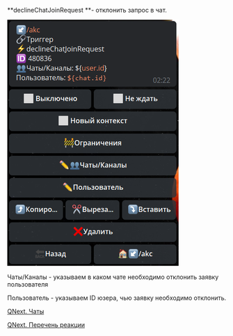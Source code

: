 
**declineChatJoinRequest **- отклонить запрос в чат.


![](./1.png)



Чаты/Каналы - указываем в каком чате необходимо отклонить заявку пользователя

Пользователь - указываем ID юзера, чью заявку необходимо отклонить.



[QNext. Чаты](/ph/QNext-admin-chat-about-07-05)

[QNext. Перечень реакции](/ph/QNext-admin-reaction-about-05-01)

